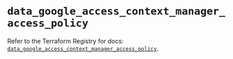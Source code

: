 # `data_google_access_context_manager_access_policy`

Refer to the Terraform Registry for docs: [`data_google_access_context_manager_access_policy`](https://registry.terraform.io/providers/hashicorp/google/6.49.3/docs/data-sources/access_context_manager_access_policy).
